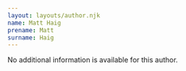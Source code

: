 ```yaml
---
layout: layouts/author.njk
name: Matt Haig
prename: Matt
surname: Haig
---
```

No additional information is available for this author.
